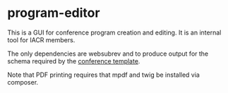 # program-editor
This is a GUI for conference program creation and editing. It is an internal tool for IACR members.

The only dependencies are websubrev and to produce output for the schema required by the [conference template](https://github.com/IACR/conference-template).

Note that PDF printing requires that mpdf and twig be installed via composer.
